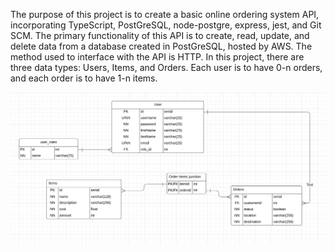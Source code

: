 The purpose of this project is to create a basic online ordering system API, incorporating TypeScript, PostGreSQL, node-postgre, express, jest, and Git SCM. The primary functionality of this API is to create, read, update, and delete data from a database created in PostGreSQL, hosted by AWS. The method used to interface with the API is HTTP. In this project, there are three data types: Users, Items, and Orders. Each user is to have 0-n orders, and each order is to have 1-n items.

![](images/ER_diagram6.png)


